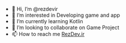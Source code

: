 - 👋 Hi, I’m @rezdevir
- 👀 I’m interested in Developing game and app
- 🌱 I’m currently learning Kotlin
- 💞️ I’m looking to collaborate on Game Project
- 📫 How to reach me <a href="RezDev.ir">RezDev.ir</a>

<!---
rezdevir/rezdevir is a ✨ special ✨ repository because its `README.md` (this file) appears on your GitHub profile.
You can click the Preview link to take a look at your changes.
--->
